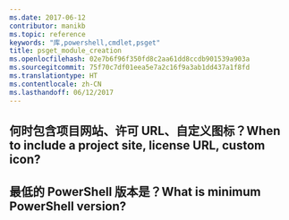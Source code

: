 ```yaml
---
ms.date: 2017-06-12
contributor: manikb
ms.topic: reference
keywords: "库,powershell,cmdlet,psget"
title: psget_module_creation
ms.openlocfilehash: 02e7b6f96f350fd8c2aa61dd8ccdb901539a903a
ms.sourcegitcommit: 75f70c7df01eea5e7a2c16f9a3ab1dd437a1f8fd
ms.translationtype: HT
ms.contentlocale: zh-CN
ms.lasthandoff: 06/12/2017
---
```

## <a name="when-to-include-a-project-site-license-url-custom-icon"></a><span data-ttu-id="36f39-103">何时包含项目网站、许可 URL、自定义图标？</span><span class="sxs-lookup"><span data-stu-id="36f39-103">When to include a project site, license URL, custom icon?</span></span>


## <a name="what-is-minimum-powershell-version"></a><span data-ttu-id="36f39-104">最低的 PowerShell 版本是？</span><span class="sxs-lookup"><span data-stu-id="36f39-104">What is minimum PowerShell version?</span></span>

